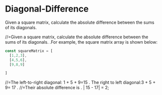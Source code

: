 # Diagonal-Difference
Given a square matrix, calculate the absolute difference between the sums of its diagonals.

//=Given a square matrix, calculate the absolute
difference between the sums of its diagonals.
.For example, the square matrix array is shown below:

```javascript
const squareMatrix = [
  [1,2,3],
  [4,5,6],
  [9,8,9]

]
```
//=The left-to-right diagonal: 1 + 5 + 9=15 . The right to left diagonal:3 + 5 + 9= 17 .
//=Their absolute difference is . | 15 - 17| = 2;
